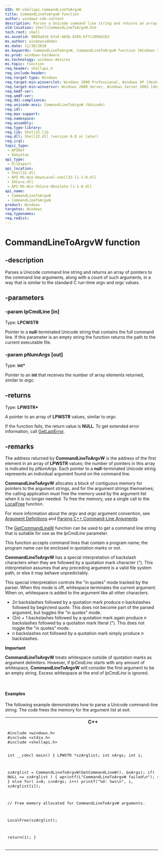 ```yaml
---
UID: NF:shellapi.CommandLineToArgvW
title: CommandLineToArgvW function
author: windows-sdk-content
description: Parses a Unicode command line string and returns an array of pointers to the command line arguments, along with a count of such arguments, in a way that is similar to the standard C run-time argv and argc values.
old-location: shell\CommandLineToArgvW.htm
tech.root: shell
ms.assetid: 9889a016-b7a5-402b-8305-6f7c199d41b3
ms.author: windowssdkdev
ms.date: 11/30/2018
ms.keywords: CommandLineToArgvW, CommandLineToArgvW function [Windows Shell], _shell_CommandLineToArgvW, shell.CommandLineToArgvW, shellapi/CommandLineToArgvW
ms.prod: windows-hardware
ms.technology: windows-devices
ms.topic: function
req.header: shellapi.h
req.include-header: 
req.target-type: Windows
req.target-min-winverclnt: Windows 2000 Professional, Windows XP [desktop apps only]
req.target-min-winversvr: Windows 2000 Server, Windows Server 2003 [desktop apps only]
req.kmdf-ver: 
req.umdf-ver: 
req.ddi-compliance: 
req.unicode-ansi: CommandLineToArgvW (Unicode)
req.idl: 
req.max-support: 
req.namespace: 
req.assembly: 
req.type-library: 
req.lib: Shell32.lib
req.dll: Shell32.dll (version 6.0 or later)
req.irql: 
topic_type:
 - APIRef
 - kbSyntax
api_type:
 - DllExport
api_location:
 - Shell32.dll
 - API-MS-Win-DownLevel-shell32-l1-1-0.dll
 - ShCore.dll
 - API-MS-Win-ShCore-Obsolete-l1-1-0.dll
api_name:
 - CommandLineToArgvW
 - CommandLineToArgvW
product: Windows
targetos: Windows
req.typenames: 
req.redist: 
---
```


# CommandLineToArgvW function


## -description


Parses a Unicode command line string and returns an array of pointers to the command line arguments, along with a count of such arguments, in a way that is similar to the standard C run-time <i>argv</i> and <i>argc</i> values.


## -parameters




### -param lpCmdLine [in]

Type: <b>LPCWSTR</b>

Pointer to a <b>null</b>-terminated Unicode string that contains the full command line. If this parameter is an empty string the function returns the path to the current executable file.


### -param pNumArgs [out]

Type: <b>int*</b>

Pointer to an <b>int</b> that receives the number of array elements returned, similar to <i>argc</i>.


## -returns



Type: <b>LPWSTR*</b>

A pointer to an array of <b>LPWSTR</b> values, similar to <i>argv</i>.

                    

If the function fails, the return value is <b>NULL</b>. To get extended error information, call <a href="https://msdn.microsoft.com/d852e148-985c-416f-a5a7-27b6914b45d4">GetLastError</a>.




## -remarks



The address returned by <b>CommandLineToArgvW</b> is the address of the first element in an array of <b>LPWSTR</b> values; the number of pointers in this array is indicated by <i>pNumArgs</i>. Each pointer to a <b>null</b>-terminated Unicode string represents an individual argument found on the command line.

<b>CommandLineToArgvW</b> allocates a block of contiguous memory for pointers to the argument strings, and for the argument strings themselves; the calling application must free the memory used by the argument list when it is no longer needed. To free the memory, use a single call to the <a href="https://msdn.microsoft.com/a0393983-cb43-4dfa-91a6-d82a5fb8de12">LocalFree</a> function.

For more information about the <i>argv</i> and <i>argc</i> argument convention, see <a href="6148cbf3-ebe8-44f2-b277-de4b723991c7">Argument Definitions</a> and <a href="e634e733-ac2f-4298-abe2-7e9288c94951">Parsing C++ Command-Line Arguments</a>.

The <a href="https://msdn.microsoft.com/08dfcab2-eb6e-49a4-80eb-87d4076c98c6">GetCommandLineW</a> function can be used to get a command line string that is suitable for use as the <i>lpCmdLine</i> parameter.

This function accepts command lines that contain a program name; the program name can be enclosed in quotation marks or not.

<b>CommandLineToArgvW</b> has a special interpretation of backslash characters when they are followed by a quotation mark character ("). This interpretation assumes that any preceding argument is a valid file system path, or else it may behave unpredictably. 

This special interpretation controls the "in quotes" mode tracked by the parser. When this mode is off, whitespace terminates the current argument. When on, whitespace is added to the argument like all other characters.
    
                

<ul>
<li>2<i>n</i> backslashes followed by a quotation mark produce <i>n</i> backslashes followed by begin/end quote. This does not become part of the parsed argument, but toggles the "in quotes" mode.</li>
<li>(2<i>n</i>) + 1 backslashes followed by a quotation mark again produce <i>n</i> backslashes followed by a quotation mark literal ("). This does not toggle the "in quotes" mode.</li>
<li><i>n</i> backslashes not followed by a quotation mark simply produce <i>n</i> backslashes.</li>
</ul>
<div class="alert"><b>Important</b>  <p class="note"><b>CommandLineToArgvW</b> treats whitespace outside of quotation marks as argument delimiters. However, if <i>lpCmdLine</i> starts with any amount of whitespace, <b>CommandLineToArgvW</b> will consider the first argument to be an empty string. Excess whitespace at the end of <i>lpCmdLine</i> is ignored.

</div>
<div> </div>

#### Examples



The following example demonstrates how to parse a Unicode command-line string. The code frees the memory for the argument list at exit.

<div class="code"><span codelanguage="ManagedCPlusPlus"><table>
<tr>
<th>C++</th>
</tr>
<tr>
<td>
<pre>#include &lt;windows.h&gt;
#include &lt;stdio.h&gt;
#include &lt;shellapi.h&gt;

int __cdecl main()
{
   LPWSTR *szArglist;
   int nArgs;
   int i;

   szArglist = CommandLineToArgvW(GetCommandLineW(), &amp;nArgs);
   if( NULL == szArglist )
   {
      wprintf(L"CommandLineToArgvW failed\n");
      return 0;
   }
   else for( i=0; i&lt;nArgs; i++) printf("%d: %ws\n", i, szArglist[i]);

// Free memory allocated for CommandLineToArgvW arguments.

   LocalFree(szArglist);

   return(1);
}</pre>
</td>
</tr>
</table></span></div>


